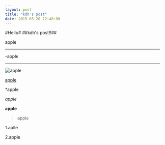 ```yaml
---
layout: post
title: "kdh's post"
date: 2015-05-20 12:40:00
---
```


#Hello#
##kdh's post!!##

apple


---
-apple


***

![apple](http://cafeptthumb4.phinf.naver.net/20140121_271/ceojk0227_1390291715460RRLbO_PNG/11.png?type=w740)


[apple](endic.naver.com/enkrEntry.nhn?sLn=kr&entryId=c7e44543765f4d99ad79709c3146253c)

*apple


*apple*


**apple**


>apple


1.aplle



2.apple
